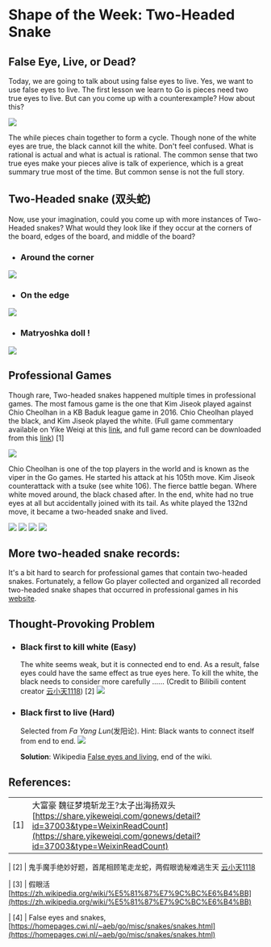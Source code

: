 # Shape of the Week: Two-Headed Snake
## False Eye, Live, or Dead?
Today, we are going to talk about using false eyes to live. Yes, we want to use false eyes to live. The first lesson we learn to Go is pieces need two true eyes to live. But can you come up with a counterexample? How about this?

![](imgs/two-headed-snake-1.png)

The while pieces chain together to form a cycle. Though none of the white eyes are true, the black cannot kill the white. Don't feel confused. What is rational is actual and what is actual is rational. The common sense that two true eyes make your pieces alive is talk of experience, which is a great summary true most of the time. But common sense is not the full story. 


## Two-Headed snake (双头蛇)
Now, use your imagination, could you come up with more instances of Two-Headed snakes? What would they look like if they occur at the corners of the board,  edges of the board, and middle of the board?


- ### Around the corner

![](imgs/two-headed-snake-2.png)


- ### On the edge 

![](imgs/two-headed-snake-3.png)


- ### Matryoshka doll !

![](imgs/nested-two-headed-snakes.png)


## Professional Games 
Though rare, Two-headed snakes happened multiple times in professional games. The most famous game is the one that Kim Jiseok played against Chio Cheolhan in a KB Baduk league game in 2016. Chio Cheolhan played the black, and Kim Jiseok played the white. (Full game commentary available on Yike Weiqi at this [link](https://share.yikeweiqi.com/gonews/detail?id=37003&type=WeixinReadCount), and full game record can be downloaded from this [link](Go-records/Chio-Cheolhan-VS-Kim-Jiseok2016.sgf)) [1]

![](imgs/professional-games-part0.png)

Chio Cheolhan is one of the top players in the world and is known as the viper in the Go games. He started his attack at his 105th move. Kim Jiseok counterattack with a tsuke (see white 106). The fierce battle began. Where white moved around, the black chased after. In the end, white had no true eyes at all but accidentally joined with its tail. As white played the 132nd move, it became a two-headed snake and lived.

![](imgs/professional-games-part1.png)
![](imgs/professional-games-part2.png)
![](imgs/professional-games-part3.png)
![](imgs/professional-games-part4.png)

## More two-headed snake records:
It's a bit hard to search for professional games that contain two-headed snakes. Fortunately, a fellow Go player collected and organized all recorded two-headed snake shapes that occurred in professional games in his [website](https://homepages.cwi.nl/~aeb/go/misc/snakes/snakes.html). 

## Thought-Provoking Problem
- ### Black first to kill white (Easy)
  The white seems weak, but it is connected end to end. As a result, false eyes could have the same effect as true eyes here. To kill the white, the black needs to consider more carefully ...... (Credit to Bilibili content creator [云小天1118](https://www.bilibili.com/video/BV1jk4y1R7E9)) [2]
  ![](imgs/FakeEyeLiveProblem-yunxiaotian.png)

- ### Black first to live (Hard)
  Selected from *Fa Yang Lun*(发阳论). Hint: Black wants to connect itself from end to end.
  ![](imgs/FakeEyeLiveProblem-fayanglun.png)

  **Solution**: Wikipedia [False eyes and living](https://zh.wikipedia.org/wiki/%E5%81%87%E7%9C%BC%E6%B4%BB), end of the wiki.


## References: 
|     |     |
| --- | --- |
| [1] | 大富豪 魏征梦境斩龙王?太子出海扬双头 [https://share.yikeweiqi.com/gonews/detail?id=37003&type=WeixinReadCount](https://share.yikeweiqi.com/gonews/detail?id=37003&type=WeixinReadCount)

| [2] | 鬼手魔手绝妙好题，首尾相顾笔走龙蛇，两假眼诡秘难逃生天 [云小天1118](https://space.bilibili.com/282175413)

| [3] | 假眼活 [https://zh.wikipedia.org/wiki/%E5%81%87%E7%9C%BC%E6%B4%BB](https://zh.wikipedia.org/wiki/%E5%81%87%E7%9C%BC%E6%B4%BB)

| [4] | False eyes and snakes, [https://homepages.cwi.nl/~aeb/go/misc/snakes/snakes.html](https://homepages.cwi.nl/~aeb/go/misc/snakes/snakes.html)